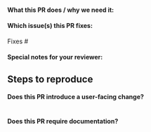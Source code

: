 <!--
Thanks for sending a pull request!
-->

#### What this PR does / why we need it:

#### Which issue(s) this PR fixes:
<!--
Usage: `Fixes #<issue number>`, or `Fixes (paste link of issue)`.
-->
Fixes #

#### Special notes for your reviewer:
<!--
Any additional special notes for your reviewer.
-->

## Steps to reproduce
<!---
Please provide minimum instructions for how someone can view/test/verify your changes.
-->

#### Does this PR introduce a user-facing change?
<!--
If no, just write "NONE" in the release-note block below.
If yes, a release note is required:
-->
```release-note

```

#### Does this PR require documentation?
<!--
If no, just write "NONE" below.
If yes, link to the related https://github.com/replicatedhq/replicated-docs documentation PR:
-->